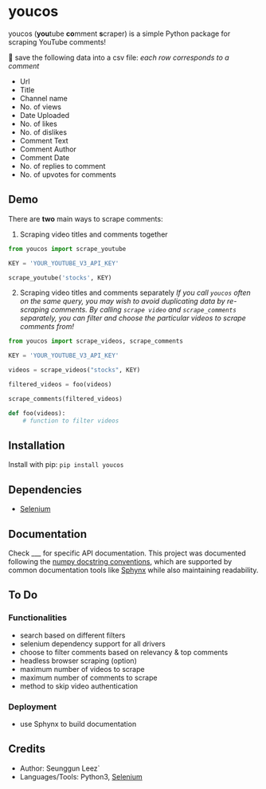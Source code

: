 # youcos

youcos (**you**tube **co**mment **s**craper) is a simple Python package for scraping YouTube comments!

:page_facing_up: save the following data into a csv file:
_each row corresponds to a comment_
- Url
- Title
- Channel name
- No. of views
- Date Uploaded
- No. of likes
- No. of dislikes
- Comment Text
- Comment Author
- Comment Date
- No. of replies to comment
- No. of upvotes for comments

## Demo
There are **two** main ways to scrape comments:

1. Scraping video titles and comments together
```python
from youcos import scrape_youtube

KEY = 'YOUR_YOUTUBE_V3_API_KEY'

scrape_youtube('stocks', KEY)
```

2. Scraping video titles and comments separately
_If you call `youcos` often on the same query, you may wish to avoid duplicating data by re-scraping comments._
_By calling `scrape video` and `scrape_comments` separately, you can filter and choose_
_the particular videos to scrape comments from!_

```python
from youcos import scrape_videos, scrape_comments

KEY = 'YOUR_YOUTUBE_V3_API_KEY'

videos = scrape_videos("stocks", KEY)

filtered_videos = foo(videos)

scrape_comments(filtered_videos)

def foo(videos):
    # function to filter videos
```
## Installation   
Install with pip:
`pip install youcos`

## Dependencies
- [Selenium](https://www.selenium.dev/)

## Documentation
Check ___ for specific API documentation. This project was documented following the [numpy docstring conventions](https://github.com/numpy/numpy/blob/master/doc/HOWTO_DOCUMENT.rst.txt),
which are supported by common documentation tools like [Sphynx](https://www.sphinx-doc.org/) while also maintaining readability.

## To Do
### Functionalities
- search based on different filters
- selenium dependency support for all drivers
- choose to filter comments based on relevancy & top comments
- headless browser scraping (option)
- maximum number of videos to scrape
- maximum number of comments to scrape
- method to skip video authentication
### Deployment
- use Sphynx to build documentation

## Credits
- Author: Seunggun Leez`
- Languages/Tools: Python3, [Selenium](https://www.selenium.dev/)